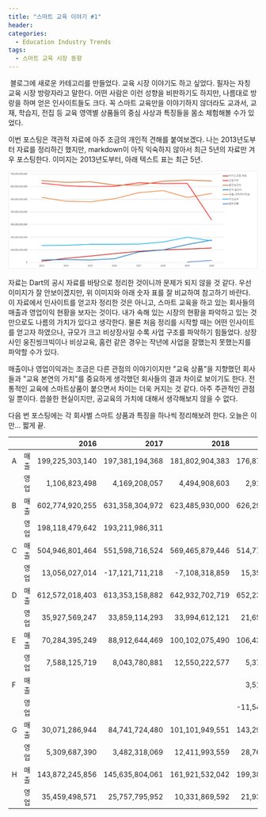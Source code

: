```yaml
---
title: "스마트 교육 이야기 #1"
header:
categories:
  - Education Industry Trends
tags:
  - 스마트 교육 시장 동향
---
```


​    블로그에 새로운 카테고리를 만들었다. 교육 시장 이야기도 하고 싶었다. 필자는 자칭 교육 시장 방랑자라고 말한다. 어떤 사람은 이런 성향을 비판하기도 하지만, 나름대로 방랑을 하며 얻은 인사이트들도 크다. 꼭 스마트 교육만을 이야기하지 않더라도 교과서, 교재, 학습지, 전집 등 교육 영역별 상품들의 중심 사상과 특징들을 몸소 체험해볼 수가 있었다. 

이번 포스팅은 객관적 자료에 아주 조금의 개인적 견해를 붙여보겠다. 나는 2013년도부터 자료를 정리하긴 했지만, markdown이 아직 익숙하지 않아서 최근 5년의 자료만 겨우 포스팅한다. 이미지는 2013년도부터, 아래 텍스트 표는 최근 5년.

<img src="/assets/img/post/21.06.21/image-20210621182316622.png" width="1000px">

자료는 Dart의 공시 자료를 바탕으로 정리한 것이니까 문제가 되지 않을 것 같다. 우선 이미지가 잘 안보이겠지만, 위 이미지와 아래 숫자 표를 잘 비교하여 참고하기 바란다. 이 자료에서 인사이트를 얻고자 정리한 것은 아니고, 스마트 교육을 하고 있는 회사들의 매출과 영업이익 현황을 보자는 것이다. 내가 속해 있는 시장의 현황을 파악하고 있는 것만으로도 나름의 가치가 있다고 생각한다. 물론 처음 정리를 시작할 때는 어떤 인사이트를 얻고자 하였으나, 규모가 크고 비상장사일 수록 사업 구조를 파악하기 힘들었다. 상장사인 웅진씽크빅이나 비상교육, 홈런 같은 경우는 작년에 사업을 잘했는지 못했는지를 파악할 수가 있다. 

매출이나 영업이익과는 조금은 다른 관점의 이야기이지만  "교육 상품"을 지향했던 회사들과 "교육 본연의 가치"를 중요하게 생각했던 회사들의 결과 차이로 보이기도 한다. 전통적인 교육에 스마트상품이 붙으면서 차이는 더욱 커지는 것 같다. 아주 주관적인 관점일 뿐이다. 씁쓸한 현실이지만, 공교육의 가치에 대해서 생각해보지 않을 수 없다.

다음 번 포스팅에는 각 회사별 스마트 상품과 특징을 하나씩 정리해보려 한다. 오늘은 이만... 짧게 끝.

|      |      |        **2016** |        **2017** |        **2018** |        **2019** |        **2020** |
| ---- | ---- | --------------: | --------------: | --------------: | --------------: | --------------: |
| A    | 매출 | 199,225,303,140 | 197,381,194,368 | 181,802,904,383 | 176,875,539,660 | 150,221,828,322 |
|      | 영업 |   1,106,823,498 |   4,169,208,057 |   4,494,908,603 |   2,916,606,689 | -20,158,564,482 |
| B    | 매출 | 602,774,920,255 | 631,358,304,972 | 623,485,930,000 | 626,293,260,000 | 338,510,453,000 |
|      | 영업 | 198,118,479,642 | 193,211,986,311 |                 |                 |  24,049,295,000 |
| C    | 매출 | 504,946,801,464 | 551,598,716,524 | 569,465,879,446 | 514,775,143,682 | 546,282,922,822 |
|      | 영업 |  13,056,027,014 | -17,121,711,218 |  -7,108,318,859 |  15,356,662,594 | -11,834,954,563 |
| D    | 매출 | 612,572,018,403 | 613,353,158,882 | 642,932,702,719 | 652,236,815,803 | 646,135,586,860 |
|      | 영업 |  35,927,569,247 |  33,859,114,293 |  33,994,612,121 |  21,653,560,926 |  13,993,153,478 |
| E    | 매출 |  70,284,395,249 |  88,912,644,469 | 100,102,075,490 | 106,436,331,048 | 115,520,448,106 |
|      | 영업 |   7,588,125,719 |   8,043,780,881 |  12,550,222,577 |   5,378,255,172 |  -1,559,115,795 |
| F    | 매출 |                 |                 |                 |   3,517,345,635 |  17,765,729,489 |
|      | 영업 |                 |                 |                 | -11,540,017,332 |  -5,504,919,317 |
| G    | 매출 |  30,071,286,944 |  84,741,724,480 | 101,101,949,551 | 143,294,544,127 | 176,328,630,250 |
|      | 영업 |   5,309,687,390 |   3,482,318,069 |  12,411,993,559 |  28,765,379,080 |  27,853,514,676 |
| H    | 매출 | 143,872,245,856 | 145,635,804,061 | 161,921,532,042 | 199,386,233,396 | 172,313,769,654 |
|      | 영업 |  35,459,498,571 |  25,757,795,952 |  10,331,869,592 |  21,937,198,122 | -14,856,788,466 |

